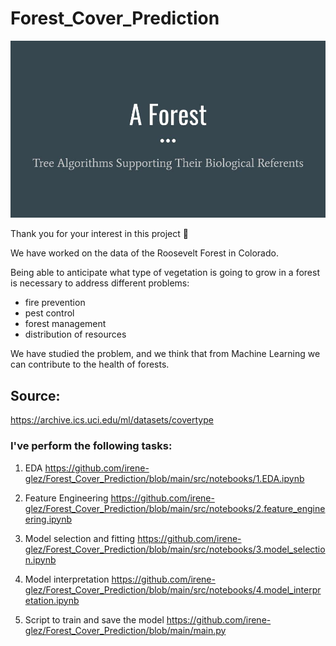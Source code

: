 # Forest_Cover_Prediction


![img](src/img/A_Forest_title.jpg)

Thank you for your interest in this project 🙂

We have worked on the data of the Roosevelt Forest in Colorado.

Being able to anticipate what type of vegetation is going to grow in a forest is necessary to address different problems:

- fire prevention
- pest control
- forest management
- distribution of resources

We have studied the problem, and we think that from Machine Learning we can contribute to the health of forests.

## Source:

https://archive.ics.uci.edu/ml/datasets/covertype

### I've perform the following tasks:

1. EDA
https://github.com/irene-glez/Forest_Cover_Prediction/blob/main/src/notebooks/1.EDA.ipynb

2. Feature Engineering
https://github.com/irene-glez/Forest_Cover_Prediction/blob/main/src/notebooks/2.feature_engineering.ipynb

3. Model selection and fitting
https://github.com/irene-glez/Forest_Cover_Prediction/blob/main/src/notebooks/3.model_selection.ipynb

4. Model interpretation
https://github.com/irene-glez/Forest_Cover_Prediction/blob/main/src/notebooks/4.model_interpretation.ipynb

5. Script to train and save the model
https://github.com/irene-glez/Forest_Cover_Prediction/blob/main/main.py

